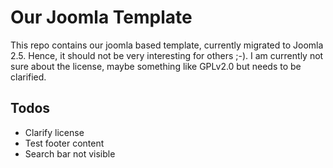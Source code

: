 # Our Joomla Template 
This repo contains our joomla based template, currently migrated to Joomla 2.5.
Hence, it should not be very interesting for others ;-). I am currently not sure
about the license, maybe something like GPLv2.0 but needs to be clarified.

## Todos
* Clarify license
* Test footer content
* Search bar not visible

